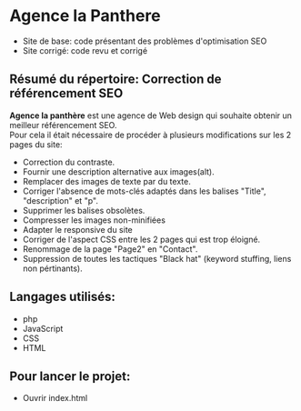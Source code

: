 # Agence la Panthere
 * Site de base: code présentant des problèmes d'optimisation SEO
 * Site corrigé: code revu et corrigé

## Résumé du répertoire: Correction de référencement SEO
  __Agence la panthère__ est une agence de Web design qui souhaite obtenir un meilleur référencement SEO.  
  Pour cela il était nécessaire de procéder à plusieurs modifications sur les 2 pages du site:  
  
  * Correction du contraste.
  * Fournir une description alternative aux images(alt).
  * Remplacer des images de texte par du texte.
  * Corriger l'absence de mots-clés adaptés dans les balises "Title", "description" et "p".
  * Supprimer les balises obsolètes.
  * Compresser les images non-minifiées
  * Adapter le responsive du site
  * Corriger de l'aspect CSS entre les 2 pages qui est trop éloigné.
  * Renommage de la page "Page2" en "Contact".
  * Suppression de toutes les tactiques "Black hat" (keyword stuffing, liens non pértinants).

## Langages utilisés: 
  * php
  * JavaScript
  * CSS
  * HTML

## Pour lancer le projet:
  * Ouvrir index.html
